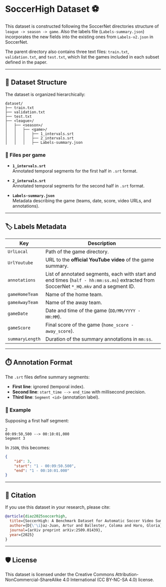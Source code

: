 # SoccerHigh Dataset ⚽️

This dataset is constructed following the SoccerNet directories structure of `league -> season -> game`. Also the labels file (`Labels-summary.json`) incorporates the new fields into the existing ones from `Labels-v2.json` in SoccerNet.

The parent directory also contains three text files: `train.txt`, `validation.txt`, and `test.txt`, which list the games included in each subset defined in the paper.

---

## 📂 Dataset Structure

The dataset is organized hierarchically:

```text
dataset/
├── train.txt
├── validation.txt
├── test.txt
├── <league>/
│   ├── <season>/
│   │   ├── <game>/
│   │   │   ├── 1_intervals.srt
│   │   │   ├── 2_intervals.srt
│   │   │   ├── Labels-summary.json
```

### 📝 Files per game

- **`1_intervals.srt`**  
  Annotated temporal segments for the first half in `.srt` format.  

- **`2_intervals.srt`**  
  Annotated temporal segments for the second half in `.srt` format.

- **`Labels-summary.json`**  
  Metadata describing the game (teams, date, score, video URLs, and annotations).

---

## 🏷️ Labels Metadata

| Key | Description |
|-----|-------------|
| `UrlLocal` | Path of the game directory. |
| `UrlYoutube` | URL to the **official YouTube video** of the game summary. |
| `annotations` | List of annotated segments, each with start and end times (`half - hh:mm:ss.ms`) extracted from SoccerNet `*_HQ.mkv` and a segment ID. |
| `gameHomeTeam` | Name of the home team. |
| `gameAwayTeam` | Name of the away team. |
| `gameDate` | Date and time of the game (`DD/MM/YYYY - HH:MM`). |
| `gameScore` | Final score of the game (`home_score - away_score`). |
| `summaryLength` | Duration of the summary annotations in `mm:ss`. |

---

## ⏱️ Annotation Format

The `.srt` files define summary segments:

- **First line**: ignored (temporal index).  
- **Second line**: `start_time --> end_time` with millisecond precision.  
- **Third line**: `Segment <id>` (annotation label).

### 🧾 Example
Supposing a first half segment:

```text
2
00:09:50,500 --> 00:10:01,000
Segment 3
```

In `JSON`, this becomes:

```json
{
    "id": 3,
    "start": "1 - 00:09:50.500",
    "end": "1 - 00:10:01.000"
}
```
---

## 📖 Citation

If you use this dataset in your research, please cite:

```bibtex
@article{diaz2025soccerhigh,
  title={SoccerHigh: A Benchmark Dataset for Automatic Soccer Video Summarization},
  author={D{\'\i}az-Juan, Artur and Ballester, Coloma and Haro, Gloria},
  journal={arXiv preprint arXiv:2509.01439},
  year={2025}
}
```
---

## 🛡️ License

This dataset is licensed under the Creative Commons Attribution-NonCommercial-ShareAlike 4.0 International (CC BY-NC-SA 4.0) license.